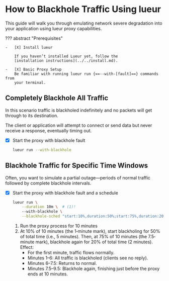 # How to Blackhole Traffic Using lueur

This guide will walk you through emulating network severe degradation into your
application using lueur proxy capabilities.

??? abstract "Prerequisites"

    -   [X] Install lueur

        If you haven’t installed Lueur yet, follow the
        [installation instructions](../../install.md).

    -   [X] Basic Proxy Setup
        Be familiar with running lueur run {==--with-[fault]==} commands from
        your terminal.

## Completely Blackhole All Traffic

In this scenario traffic is blackholed indefinitely and no packets will get
through to its destination.

The client or application will attempt to connect or send data but never receive
a response, eventually timing out.

-   [X] Start the proxy with blackhole fault

    ```bash
    lueur run --with-blackhole
    ```

## Blackhole Traffic for Specific Time Windows

Often, you want to simulate a partial outage—periods of normal traffic followed
by complete blackhole intervals.

-   [X] Start the proxy with blackhole fault and a schedule

    ```bash
    lueur run \
        --duration 10m \  # (1)!
        --with-blackhole \
        --blackhole-sched "start:10%,duration:50%;start:75%,duration:20%"  # (2)!
    ```

    1. Run the proxy process for 10 minutes
    2. At 10% of 10 minutes (the 1‐minute mark), start blackholing for 50% of
       total time (i.e., 5 minutes).
       Then, at 75% of 10 minutes (the 7.5‐minute mark), blackhole again for 20%
       of total time (2 minutes).
       Effect:
        * For the first minute, traffic flows normally.
        * Minutes 1–6: All traffic is blackholed (clients see no reply).
        * Minutes 6–7.5: Returns to normal.
        * Minutes 7.5–9.5: Blackhole again, finishing just before the proxy ends at 10 minutes.

